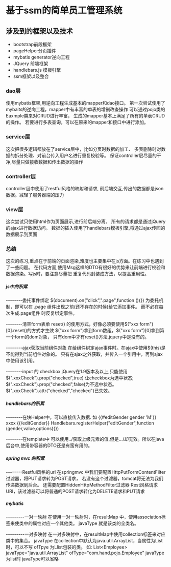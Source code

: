 # 基于ssm的简单员工管理系统

## 涉及到的框架以及技术

* bootstrap前段框架
* pageHelper分页插件
* mybatis generator逆向工程
* JQuery 前端框架
* handlebars.js 模板引擎
* ssm框架以及整合

### dao层
<p>使用mybatis框架,用逆向工程生成基本的mapper和dao接口。
第一次尝试使用了mybaits的逆向工程，mapper中有丰富的单表的增删改查操作
可以通过pojo类的Eaxmple类来对CRUD进行丰富，
生成的mapper基本上满足了所有的单表CRUD的操作。
若要进行多表查询，可以在原来的mapper和接口中进行添加。</p>

### service层
<p>这次把很多逻辑都放在了service层中，比如分页时数据的加工、
多表删除时对数据的拆分处理、对前台传入用户名进行重复校验等。
保证controller层尽量的干净,尽量只做接收数据和传出数据的操作</P>

### controller层
<p>controller层中使用了restful风格的映射和请求,
前后端交互,传出的数据都是json数据。减轻了服务器端的压力</p>

### view层
<P>这次尝试只使用html作为页面展示,进行前后端分离。
所有的请求都是通过jQuery的ajax进行数据访问。
数据的插入使用了handlebars模板引擎,将通过ajax传回的数据展示到页面
</P>



### 总结
这次的练习,重点在于前端的页面渲染,难度也主要集中在js方面。在练习中也遇到了一些问题。
在代码方面,使用Msg这样的DTO有很好的优势来让前端进行校验和数据渲染。写js时，要注意尽量把
重复代码封装成方法，以提高重用性。

##### js中的积累
--------委托事件绑定
 $(document).on("click",".page",function (){})
 为委托机制，即可以在 .page 组件出现之前(还不存在的时候)给它添加事件。
 而不必在每次生成.page组件 时反复绑定事件。
 
--------清空form表单
reset() 的使用方式，好像必须要使用$("xxx form")[0].reset()的方式才生效
$("xxx form")拿到form数组，$("xxx form")[0]拿到第一个form的dom对象，
只有dom中才有reset()方法,jquery中是没有的。

--------ajax获取当前组件对象
在给组件绑定ajax事件时。在ajax中使用$(this)是不能得到当前组件对象的。
只有在ajax之外获取，并传入一个引用中，再到ajax中使用该引用。

--------input 的 checkbox
 jQuery在1.9版本及以上,只能使用$(".xxxCheck").prop("checked",true) 让checkbox为选中状态;
     $(".xxxCheck").prop("checked",false)为不选中状态。
     $(".xxxCheck").attr("checked","checked")已失效。
     

##### handlebars的积累
--------在块Helper中，可以直接传入数据.
        如 {{#editGender gender 'M'}} xxxx {{/editGender}}
        Handlebars.registerHelper("editGender",function (gender,value,options){})
        
        
--------在template中
        可以使用../获取上级元素的值,但是.../却无效。所以在java后台中,使用带容器的DTO还是有蛮有用的。
        
        
##### spring mvc 的积累
--------Restful风格的url
        在springmvc 中我们要配置HttpPutFormContentFilter过滤器，将PUT请求转为POST请求，
        若没有这个过滤器，tomcat将无法为我们传递数据到后台。
        还需要配置HiddenHttpMethodFilter过滤器
        Rest风格请求URI，该过滤器可以将普通的POST请求转化为DELETE请求和PUT请求
        
        
##### mybatis
---------一对一映射
在使用一对一映射时，在resultMap 中，使用association标签来使类中的属性对应一个其他类。
javaType 就是该类的全类名。

---------一对多映射
在一对多映射中，在resultMap中使用collection标签来对应类中的集合。
javaType 在collection中默认为java.util.ArrayList，当属性为List时，可以不写
ofTpye 为Llist包装的类。
如: List\<Employee>  
javaType="java.util.ArrayList" ofType="com.hand.pojo.Employee"
javaType为list时 javaType可以省略
